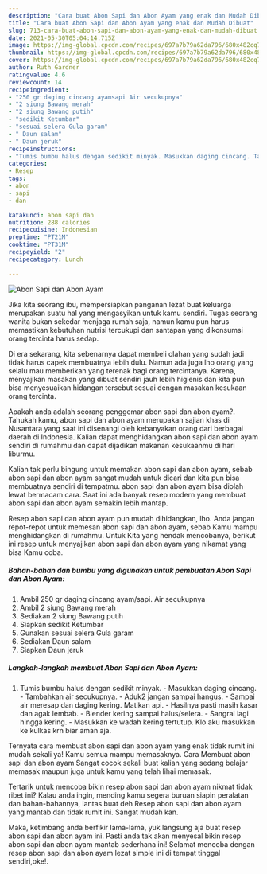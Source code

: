 ```yaml
---
description: "Cara buat Abon Sapi dan Abon Ayam yang enak dan Mudah Dibuat"
title: "Cara buat Abon Sapi dan Abon Ayam yang enak dan Mudah Dibuat"
slug: 713-cara-buat-abon-sapi-dan-abon-ayam-yang-enak-dan-mudah-dibuat
date: 2021-05-30T05:04:14.715Z
image: https://img-global.cpcdn.com/recipes/697a7b79a62da796/680x482cq70/abon-sapi-dan-abon-ayam-foto-resep-utama.jpg
thumbnail: https://img-global.cpcdn.com/recipes/697a7b79a62da796/680x482cq70/abon-sapi-dan-abon-ayam-foto-resep-utama.jpg
cover: https://img-global.cpcdn.com/recipes/697a7b79a62da796/680x482cq70/abon-sapi-dan-abon-ayam-foto-resep-utama.jpg
author: Ruth Gardner
ratingvalue: 4.6
reviewcount: 14
recipeingredient:
- "250 gr daging cincang ayamsapi Air secukupnya"
- "2 siung Bawang merah"
- "2 siung Bawang putih"
- "sedikit Ketumbar"
- "sesuai selera Gula garam"
- " Daun salam"
- " Daun jeruk"
recipeinstructions:
- "Tumis bumbu halus dengan sedikit minyak. Masukkan daging cincang. Tambahkan air secukupnya. Aduk2 jangan sampai hangus. Sampai air meresap dan daging kering. Matikan api. Hasilnya pasti masih kasar dan agak lembab. Blender kering sampai halus/selera. Sangrai lagi hingga kering. Masukkan ke wadah kering tertutup. Klo aku masukkan ke kulkas krn biar aman aja."
categories:
- Resep
tags:
- abon
- sapi
- dan

katakunci: abon sapi dan 
nutrition: 288 calories
recipecuisine: Indonesian
preptime: "PT21M"
cooktime: "PT31M"
recipeyield: "2"
recipecategory: Lunch

---
```



![Abon Sapi dan Abon Ayam](https://img-global.cpcdn.com/recipes/697a7b79a62da796/680x482cq70/abon-sapi-dan-abon-ayam-foto-resep-utama.jpg)

Jika kita seorang ibu, mempersiapkan panganan lezat buat keluarga merupakan suatu hal yang mengasyikan untuk kamu sendiri. Tugas seorang  wanita bukan sekedar menjaga rumah saja, namun kamu pun harus memastikan kebutuhan nutrisi tercukupi dan santapan yang dikonsumsi orang tercinta harus sedap.

Di era  sekarang, kita sebenarnya dapat membeli olahan yang sudah jadi tidak harus capek membuatnya lebih dulu. Namun ada juga lho orang yang selalu mau memberikan yang terenak bagi orang tercintanya. Karena, menyajikan masakan yang dibuat sendiri jauh lebih higienis dan kita pun bisa menyesuaikan hidangan tersebut sesuai dengan masakan kesukaan orang tercinta. 



Apakah anda adalah seorang penggemar abon sapi dan abon ayam?. Tahukah kamu, abon sapi dan abon ayam merupakan sajian khas di Nusantara yang saat ini disenangi oleh kebanyakan orang dari berbagai daerah di Indonesia. Kalian dapat menghidangkan abon sapi dan abon ayam sendiri di rumahmu dan dapat dijadikan makanan kesukaanmu di hari liburmu.

Kalian tak perlu bingung untuk memakan abon sapi dan abon ayam, sebab abon sapi dan abon ayam sangat mudah untuk dicari dan kita pun bisa membuatnya sendiri di tempatmu. abon sapi dan abon ayam bisa diolah lewat bermacam cara. Saat ini ada banyak resep modern yang membuat abon sapi dan abon ayam semakin lebih mantap.

Resep abon sapi dan abon ayam pun mudah dihidangkan, lho. Anda jangan repot-repot untuk memesan abon sapi dan abon ayam, sebab Kamu mampu menghidangkan di rumahmu. Untuk Kita yang hendak mencobanya, berikut ini resep untuk menyajikan abon sapi dan abon ayam yang nikamat yang bisa Kamu coba.

<!--inarticleads1-->

##### Bahan-bahan dan bumbu yang digunakan untuk pembuatan Abon Sapi dan Abon Ayam:

1. Ambil 250 gr daging cincang ayam/sapi. Air secukupnya
1. Ambil 2 siung Bawang merah
1. Sediakan 2 siung Bawang putih
1. Siapkan sedikit Ketumbar
1. Gunakan sesuai selera Gula garam
1. Sediakan  Daun salam
1. Siapkan  Daun jeruk




<!--inarticleads2-->

##### Langkah-langkah membuat Abon Sapi dan Abon Ayam:

1. Tumis bumbu halus dengan sedikit minyak. - Masukkan daging cincang. - Tambahkan air secukupnya. - Aduk2 jangan sampai hangus. - Sampai air meresap dan daging kering. Matikan api. - Hasilnya pasti masih kasar dan agak lembab. - Blender kering sampai halus/selera. - Sangrai lagi hingga kering. - Masukkan ke wadah kering tertutup. Klo aku masukkan ke kulkas krn biar aman aja.




Ternyata cara membuat abon sapi dan abon ayam yang enak tidak rumit ini mudah sekali ya! Kamu semua mampu memasaknya. Cara Membuat abon sapi dan abon ayam Sangat cocok sekali buat kalian yang sedang belajar memasak maupun juga untuk kamu yang telah lihai memasak.

Tertarik untuk mencoba bikin resep abon sapi dan abon ayam nikmat tidak ribet ini? Kalau anda ingin, mending kamu segera buruan siapin peralatan dan bahan-bahannya, lantas buat deh Resep abon sapi dan abon ayam yang mantab dan tidak rumit ini. Sangat mudah kan. 

Maka, ketimbang anda berfikir lama-lama, yuk langsung aja buat resep abon sapi dan abon ayam ini. Pasti anda tak akan menyesal bikin resep abon sapi dan abon ayam mantab sederhana ini! Selamat mencoba dengan resep abon sapi dan abon ayam lezat simple ini di tempat tinggal sendiri,oke!.


